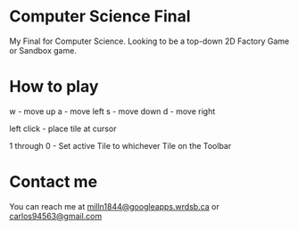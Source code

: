 # Computer Science Final
My Final for Computer Science.
Looking to be a top-down 2D Factory Game or Sandbox game.

# How to play
w - move up
a - move left
s - move down
d - move right

left click - place tile at cursor

1 through 0 - Set active Tile to whichever Tile on the Toolbar

# Contact me
You can reach me at milln1844@googleapps.wrdsb.ca or carlos94563@gmail.com
